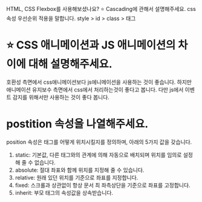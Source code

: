 HTML, CSS
Flexbox를 사용해보셨나요?
⭐️ Cascading에 관해서 설명해주세요.
css 속성 우선순위 적용을 말합니다.
style > id > class > 태그

# ⭐️ CSS 애니메이션과 JS 애니메이션의 차이에 대해 설명해주세요.
호환성 측면에서 css애니메이션보다 js에니메이션을 사용하는 것이 좋습니다.
하지만 애니메이션 유지보수 측면에서 css에서 처리하는것이 좋다고 봅니다.
다만 js에서 이벤트 감지를 위해서만 사용하는 것이 좋다 봅니다.

# postition 속성을 나열해주세요.
position 속성은 태그를 어떻게 위치시킬지를 정의하며, 아래의 5가지 값을 갖습니다.

1. static: 기본값, 다른 태그와의 관계에 의해 자동으로 배치되며 위치를 임의로 설정해 줄 수 없습니다.
2. absolute: 절대 좌표와 함께 위치를 지정해 줄 수 있습니다.
3. relative: 원래 있던 위치를 기준으로 좌표를 지정합니다.
4. fixed: 스크롤과 상관없이 항상 문서 최 좌측상단을 기준으로 좌표를 고정합니다.
5. inherit: 부모 태그의 속성값을 상속받습니다.
 